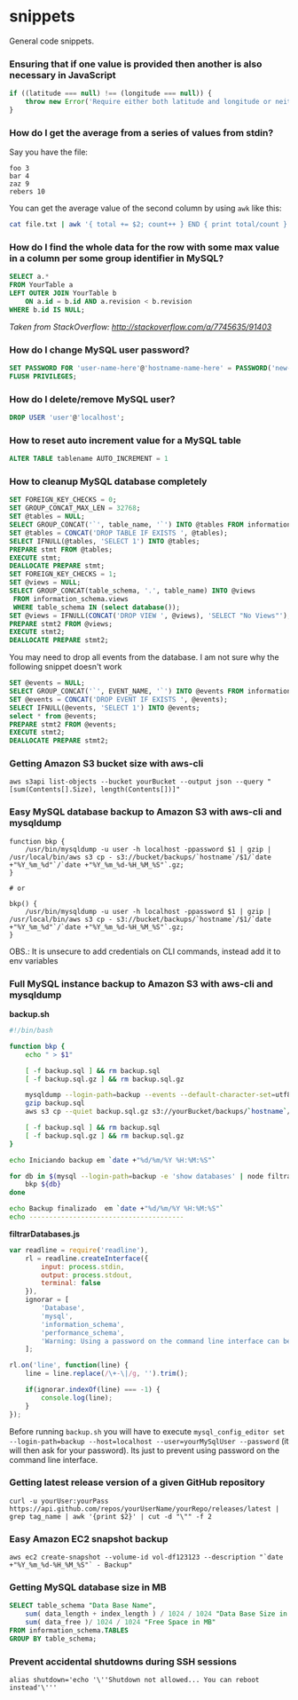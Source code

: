 # snippets
General code snippets.

### Ensuring that if one value is provided then another is also necessary in JavaScript

```javascript
if ((latitude === null) !== (longitude === null)) {
    throw new Error('Require either both latitude and longitude or neither')
}
```

### How do I get the average from a series of values from stdin?

Say you have the file:
```text
foo 3
bar 4
zaz 9
rebers 10
```

You can get the average value of the second column by using `awk` like this:

```bash
cat file.txt | awk '{ total += $2; count++ } END { print total/count }'
```

### How do I find the whole data for the row with some max value in a column per some group identifier in MySQL?

```sql
SELECT a.*
FROM YourTable a
LEFT OUTER JOIN YourTable b
    ON a.id = b.id AND a.revision < b.revision
WHERE b.id IS NULL;
```

_Taken from StackOverflow: http://stackoverflow.com/a/7745635/91403_

### How do I change MySQL user password?
```sql
SET PASSWORD FOR 'user-name-here'@'hostname-name-here' = PASSWORD('new-password-here');
FLUSH PRIVILEGES;
```

### How do I delete/remove MySQL user?
```sql
DROP USER 'user'@'localhost';
```

### How to reset auto increment value for a MySQL table

```sql
ALTER TABLE tablename AUTO_INCREMENT = 1
```

### How to cleanup MySQL database completely

```sql
SET FOREIGN_KEY_CHECKS = 0;
SET GROUP_CONCAT_MAX_LEN = 32768;
SET @tables = NULL;
SELECT GROUP_CONCAT('`', table_name, '`') INTO @tables FROM information_schema.tables WHERE table_schema = (SELECT DATABASE());
SET @tables = CONCAT('DROP TABLE IF EXISTS ', @tables);
SELECT IFNULL(@tables, 'SELECT 1') INTO @tables;
PREPARE stmt FROM @tables;
EXECUTE stmt;
DEALLOCATE PREPARE stmt;
SET FOREIGN_KEY_CHECKS = 1;
SET @views = NULL;
SELECT GROUP_CONCAT(table_schema, '.', table_name) INTO @views
 FROM information_schema.views
 WHERE table_schema IN (select database());
SET @views = IFNULL(CONCAT('DROP VIEW ', @views), 'SELECT "No Views"');
PREPARE stmt2 FROM @views;
EXECUTE stmt2;
DEALLOCATE PREPARE stmt2;
```

You may need to drop all events from the database. I am not sure why the following snippet doesn't work
```sql
SET @events = NULL;
SELECT GROUP_CONCAT('`', EVENT_NAME, '`') INTO @events FROM information_schema.events  WHERE EVENT_SCHEMA = (SELECT DATABASE());
SET @events = CONCAT('DROP EVENT IF EXISTS ', @events);
SELECT IFNULL(@events, 'SELECT 1') INTO @events;
select * from @events;
PREPARE stmt2 FROM @events;
EXECUTE stmt2;
DEALLOCATE PREPARE stmt2;
```

### Getting Amazon S3 bucket size with aws-cli
```shell
aws s3api list-objects --bucket yourBucket --output json --query "[sum(Contents[].Size), length(Contents[])]"
```
### Easy MySQL database backup to Amazon S3 with aws-cli and mysqldump
```shell
function bkp {
    /usr/bin/mysqldump -u user -h localhost -ppassword $1 | gzip | /usr/local/bin/aws s3 cp - s3://bucket/backups/`hostname`/$1/`date +"%Y_%m_%d"`/`date +"%Y_%m_%d-%H_%M_%S"`.gz;
}

# or

bkp() {
    /usr/bin/mysqldump -u user -h localhost -ppassword $1 | gzip | /usr/local/bin/aws s3 cp - s3://bucket/backups/`hostname`/$1/`date +"%Y_%m_%d"`/`date +"%Y_%m_%d-%H_%M_%S"`.gz;
}
```
OBS.: It is unsecure to add credentials on CLI commands, instead add it to env variables

### Full MySQL instance backup to Amazon S3 with aws-cli and mysqldump

**backup.sh**
```bash
#!/bin/bash

function bkp {
    echo " > $1"

    [ -f backup.sql ] && rm backup.sql 
    [ -f backup.sql.gz ] && rm backup.sql.gz

    mysqldump --login-path=backup --events --default-character-set=utf8 --result-file=backup.sql --single-transaction $1
    gzip backup.sql 
    aws s3 cp --quiet backup.sql.gz s3://yourBucket/backups/`hostname`/$1/`date +"%Y_%m_%d"`/$1`date +"-%d_%m_%Y-%H_%M_%S"`.gz;

    [ -f backup.sql ] && rm backup.sql 
    [ -f backup.sql.gz ] && rm backup.sql.gz
}

echo Iniciando backup em `date +"%d/%m/%Y %H:%M:%S"`

for db in $(mysql --login-path=backup -e 'show databases' | node filtrarDatabases.js); do
    bkp ${db}
done

echo Backup finalizado  em `date +"%d/%m/%Y %H:%M:%S"`
echo ---------------------------------------
```

**filtrarDatabases.js**
```javascript
var readline = require('readline'),
    rl = readline.createInterface({
        input: process.stdin,
        output: process.stdout,
        terminal: false
    }),
    ignorar = [
        'Database', 
        'mysql',
        'information_schema', 
        'performance_schema',
        'Warning: Using a password on the command line interface can be insecure.'
    ];

rl.on('line', function(line) {
    line = line.replace(/\+-\|/g, '').trim();

    if(ignorar.indexOf(line) === -1) {
        console.log(line);
    }
});
```

Before running `backup.sh` you will have to execute `mysql_config_editor set --login-path=backup --host=localhost --user=yourMySqlUser --password` (it will then ask for your password). Its just to prevent using password on the command line interface.

### Getting latest release version of a given GitHub repository
```shell
curl -u yourUser:yourPass https://api.github.com/repos/yourUserName/yourRepo/releases/latest | grep tag_name | awk '{print $2}' | cut -d "\"" -f 2
```
### Easy Amazon EC2 snapshot backup
```shell
aws ec2 create-snapshot --volume-id vol-df123123 --description "`date +"%Y_%m_%d-%H_%M_%S"` - Backup"
```

### Getting MySQL database size in MB
```sql
SELECT table_schema "Data Base Name",
    sum( data_length + index_length ) / 1024 / 1024 "Data Base Size in MB",
    sum( data_free )/ 1024 / 1024 "Free Space in MB"
FROM information_schema.TABLES
GROUP BY table_schema;
```

### Prevent accidental shutdowns during SSH sessions
```shell
alias shutdown='echo '\''Shutdown not allowed... You can reboot instead'\'''
```
